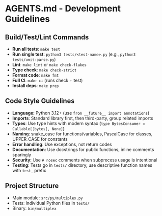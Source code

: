 # AGENTS.md - Development Guidelines

## Build/Test/Lint Commands
- **Run all tests**: `make test`
- **Run single test**: `python3 tests/<test-name>.py` (e.g., `python3 tests/unit-parse.py`)
- **Lint**: `make lint` or `make check-flakes`
- **Type check**: `make check-strict`
- **Format code**: `make fmt`
- **Full CI**: `make ci` (runs check + test)
- **Install deps**: `make prep`

## Code Style Guidelines
- **Language**: Python 3.12+ (use `from __future__ import annotations`)
- **Imports**: Standard library first, then third-party, group related imports
- **Types**: Use type hints with modern syntax (`type BytesConsumer = Callable[[bytes], None]`)
- **Naming**: snake_case for functions/variables, PascalCase for classes, UPPER_CASE for constants
- **Error handling**: Use exceptions, not return codes
- **Documentation**: Use docstrings for public functions, inline comments sparingly
- **Security**: Use `# nosec` comments when subprocess usage is intentional
- **Testing**: Tests go in `tests/` directory, use descriptive function names with `test_` prefix

## Project Structure
- Main module: `src/py/multiplex.py`
- Tests: Individual Python files in `tests/`
- Binary: `bin/multiplex`